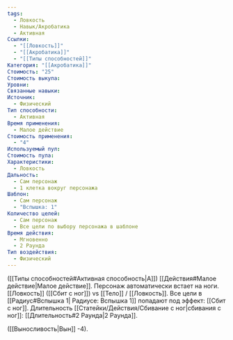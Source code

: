 ```yaml
---
tags:
  - Ловкость
  - Навык/Акробатика
  - Активная
Ссылки:
  - "[[Ловкость]]"
  - "[[Акробатика]]"
  - "[[Типы способностей]]"
Категория: "[[Акробатика]]"
Стоимость: "25"
Стоимость выкупа: 
Уровни: 
Связанные навыки: 
Источник:
  - Физический
Тип способности:
  - Активная
Время применения:
  - Малое действие
Стоимость применения:
  - "4"
Используемый пул: 
Стоимость пула: 
Характеристики:
  - Ловкость
Дальность:
  - Сам персонаж
  - 1 клетка вокруг персонажа
Шаблон:
  - Сам персонаж
  - "Вспышка: 1"
Количество целей:
  - Сам персонаж
  - Все цели по выбору персонажа в шаблоне
Время действия:
  - Мгновенно
  - 2 Раунда
Тип воздействия:
  - Физический
---
```

([[Типы способностей#Активная способность|А]]) [[Действия#Малое действие|Малое действие]]. Персонаж автоматически встает на ноги. [[Ловкость]] ([[Сбит с ног]]) vs [[Тело]] / [[Ловкость]]. Все цели в [[Радиус#Вспышка 1| Радиусе: Вспышка 1]] попадают под эффект: [[Сбит с ног]]. Длительность [[Статейки/Действия/Сбивание с ног|сбивания с ног]]: [[Длительность#2 Раунда|2 Раунда]].

([[Выносливость|Вын]] -4). 